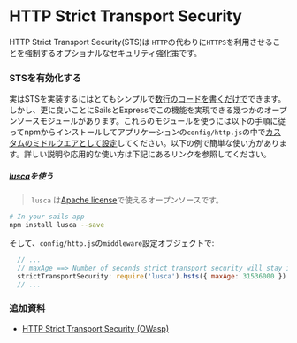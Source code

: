# HTTP Strict Transport Security

HTTP Strict Transport Security(STS)は `HTTP`の代わりに`HTTPS`を利用させることを強制するオプショナルなセキュリティ強化策です。

### STSを有効化する

実はSTSを実装するにはとてもシンプルで[数行のコードを書くだけで](https://github.com/krakenjs/lusca/blob/master/lib/hsts.js)できます。しかし、更に良いことにSailsとExpressでこの機能を実現できる幾つかのオープンソースモジュールがあります。これらのモジュールを使うには以下の手順に従ってnpmからインストールしてアプリケーションの`config/http.js`の中で[カスタムのミドルウエアとして設定](http://sailsjs.org/documentation/concepts/Middleware)してください。以下の例で簡単な使い方があります。詳しい説明や応用的な使い方は下記にあるリンクを参照してください。


##### [lusca](https://github.com/krakenjs/lusca#luscahstsoptions)を使う

> `lusca` は[Apache license](https://github.com/krakenjs/lusca/blob/master/LICENSE.txt)で使えるオープンソースです。


```sh
# In your sails app
npm install lusca --save
```

そして、`config/http.js`の`middleware`設定オブジェクトで:

```js
  // ...
  // maxAge ==> Number of seconds strict transport security will stay in effect.
  strictTransportSecurity: require('lusca').hsts({ maxAge: 31536000 })
  // ...
```



### 追加資料
+ [HTTP Strict Transport Security (OWasp)](https://www.owasp.org/index.php/HTTP_Strict_Transport_Security)


<docmeta name="uniqueID" value="HSTSecurity397141">
<docmeta name="displayName" value="Strict Transport Security">
